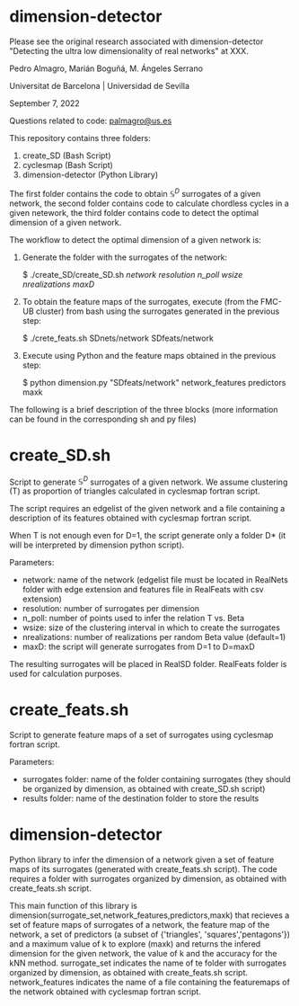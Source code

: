 # dimension-detector
Please see the original research associated with dimension-detector "Detecting the ultra low dimensionality of real
networks" at XXX.

Pedro Almagro, Marián Boguñá, M. Ángeles Serrano

Universitat de Barcelona | Universidad de Sevilla

September 7, 2022

Questions related to code: palmagro@us.es

This repository contains three folders:

1. create_SD (Bash Script)
2. cyclesmap (Bash Script)
3. dimension-detector (Python Library)

The first folder contains the code to obtain $\mathbb{S}^D$ surrogates of a given network, the second folder contains code to calculate chordless cycles in a given netework, the third folder contains code to detect the optimal dimension of a given network.

The workflow to detect the optimal dimension of a given network is:

1. Generate the folder with the surrogates of the network:

    $ ./create_SD/create_SD.sh *network* *resolution* *n_poll* *wsize* *nrealizations* *maxD*

2. To obtain the feature maps of the surrogates, execute (from the FMC-UB cluster) from bash using the surrogates generated in the previous step:

    $ ./crete_feats.sh SDnets/network SDfeats/network

3. Execute using Python and the feature maps obtained in the previous step:

    $ python dimension.py "SDfeats/network" network_features predictors maxk

The following is a brief description of the three blocks (more information can be found in the corresponding sh and py files)

# create_SD.sh 

Script to generate $\mathbb{S}^D$  surrogates of a given network. We assume clustering (T) as proportion of triangles calculated in cyclesmap fortran script. 

The script requires an edgelist of the given network and a file containing a description of its features obtained with cyclesmap fortran script. 

When T is not enough even for D=1, the script generate only a folder D* (it will be interpreted by dimension python script).

Parameters:

- network: name of the network (edgelist file must be located in RealNets folder with edge extension and features file in RealFeats with csv extension)
- resolution: number of surrogates per dimension
- n_poll: number of points used to infer the relation T vs. Beta
- wsize: size of the clustering interval in which to create the surrogates
- nrealizations: number of realizations per random Beta value (default=1)  
- maxD: the script will generate surrogates from D=1 to D=maxD

The resulting surrogates will be placed in RealSD folder. RealFeats folder is used for calculation purposes.

# create_feats.sh 

Script to generate feature maps of a set of surrogates using cyclesmap fortran script.

Parameters:

- surrogates folder: name of the folder containing surrogates (they should be organized by dimension, as obtained with create_SD.sh script)
- results folder: name of the destination folder to store the results

# dimension-detector

Python library to infer the dimension of a network given a set of feature maps of its surrogates (generated with create_feats.sh script). 
The code requires a folder with surrogates organized by dimension, as obtained with create_feats.sh script. 

This main function of this library is dimension(surrogate_set,network_features,predictors,maxk) that recieves a set of feature maps of surrogates of a network, the feature map of the network, a set of predictors (a subset of {'triangles', 'squares','pentagons'}) and a maximum value of k to explore (maxk) and returns the infered dimension for the given network, the value of k and the accuracy for the kNN method. surrogate_set indicates the name of te folder with surrogates organized by dimension, as obtained with create_feats.sh script. network_features indicates the name of a file containing the featuremaps of the network obtained with cyclesmap fortran script.


